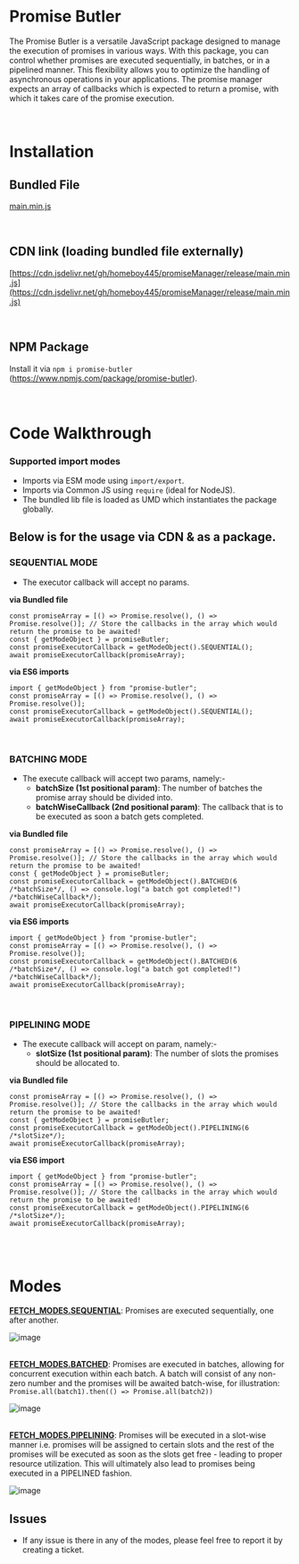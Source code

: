 # Promise Butler
The Promise Butler is a versatile JavaScript package designed to manage the execution of promises in various ways. With this package, you can control whether promises are executed sequentially, in batches, or in a pipelined manner. This flexibility allows you to optimize the handling of asynchronous operations in your applications. The promise manager expects an array of callbacks which is expected to return a promise, with which it takes care of the promise execution.

<br>

# Installation

## Bundled File
[main.min.js](https://github.com/homeboy445/promiseButler/blob/main/release/index.js)

<br>

## CDN link (loading bundled file externally)
[https://cdn.jsdelivr.net/gh/homeboy445/promiseManager/release/main.min.js](https://cdn.jsdelivr.net/gh/homeboy445/promiseManager/release/main.min.js)

<br>

## NPM Package
Install it via ```npm i promise-butler``` (https://www.npmjs.com/package/promise-butler).
<br>
<br>
<br>

# Code Walkthrough

### Supported import modes
- Imports via ESM mode using ```import/export```.
- Imports via Common JS using ```require``` (ideal for NodeJS).
- The bundled lib file is loaded as UMD which instantiates the package globally.

## Below is for the usage via CDN & as a package.

### SEQUENTIAL MODE
- The executor callback will accept no params.

<strong>via Bundled file</strong>
```
const promiseArray = [() => Promise.resolve(), () => Promise.resolve()]; // Store the callbacks in the array which would return the promise to be awaited!
const { getModeObject } = promiseButler;
const promiseExecutorCallback = getModeObject().SEQUENTIAL();
await promiseExecutorCallback(promiseArray);
```
<strong>via ES6 imports</strong>
```
import { getModeObject } from "promise-butler";
const promiseArray = [() => Promise.resolve(), () => Promise.resolve()];
const promiseExecutorCallback = getModeObject().SEQUENTIAL();
await promiseExecutorCallback(promiseArray);
```
<br>

### BATCHING MODE
- The execute callback will accept two params, namely:-
  - <strong>batchSize (1st positional param)</strong>: The number of batches the promise array should be divided into.
  - <strong>batchWiseCallback (2nd positional param)</strong>: The callback that is to be executed as soon a batch gets completed.

<strong>via Bundled file</strong>
```
const promiseArray = [() => Promise.resolve(), () => Promise.resolve()]; // Store the callbacks in the array which would return the promise to be awaited!
const { getModeObject } = promiseButler;
const promiseExecutorCallback = getModeObject().BATCHED(6 /*batchSize*/, () => console.log("a batch got completed!") /*batchWiseCallback*/);
await promiseExecutorCallback(promiseArray);
```
<strong>via ES6 imports</strong>
```
import { getModeObject } from "promise-butler";
const promiseArray = [() => Promise.resolve(), () => Promise.resolve()];
const promiseExecutorCallback = getModeObject().BATCHED(6 /*batchSize*/, () => console.log("a batch got completed!") /*batchWiseCallback*/);
await promiseExecutorCallback(promiseArray);
```
<br>

### PIPELINING MODE
- The execute callback will accept on param, namely:-
  - <strong>slotSize (1st positional param)</strong>: The number of slots the promises should be allocated to.

<strong>via Bundled file</strong>
```
const promiseArray = [() => Promise.resolve(), () => Promise.resolve()]; // Store the callbacks in the array which would return the promise to be awaited!
const { getModeObject } = promiseButler;
const promiseExecutorCallback = getModeObject().PIPELINING(6 /*slotSize*/);
await promiseExecutorCallback(promiseArray);
```
<strong>via ES6 import</strong>
```
import { getModeObject } from "promise-butler";
const promiseArray = [() => Promise.resolve(), () => Promise.resolve()]; // Store the callbacks in the array which would return the promise to be awaited!
const promiseExecutorCallback = getModeObject().PIPELINING(6 /*slotSize*/);
await promiseExecutorCallback(promiseArray);
```
<br>
<br>

# Modes
<strong><ins>FETCH_MODES.SEQUENTIAL</ins></strong>: Promises are executed sequentially, one after another.

![image](https://github.com/homeboy445/promiseManager/assets/61937872/4dc05ddc-d882-4f01-a0ba-386c31e1fd75)
<br>
<br>

<ins><strong>FETCH_MODES.BATCHED</strong></ins>: Promises are executed in batches, allowing for concurrent execution within each batch. A batch will consist of any non-zero number and the promises will be awaited batch-wise, for illustration: `Promise.all(batch1).then(() => Promise.all(batch2))`

![image](https://github.com/homeboy445/promiseManager/assets/61937872/4baa6352-4651-4087-ad67-bbd91c84bda1)
<br>
<br>

<ins><strong>FETCH_MODES.PIPELINING</strong></ins>: Promises will be executed in a slot-wise manner i.e. promises will be assigned to certain slots and the rest of the promises will be executed as soon as the slots get free - leading to proper resource utilization. This will ultimately also lead to promises being executed in a PIPELINED fashion.

![image](https://github.com/homeboy445/promiseManager/assets/61937872/7fe6a226-c5db-4384-a339-4879daa54c90)
<br>

## Issues
- If any issue is there in any of the modes, please feel free to report it by creating a ticket.


